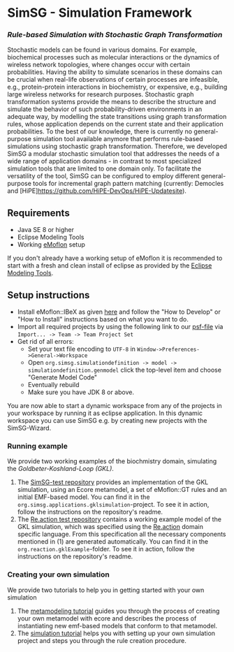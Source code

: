 # SimSG - Simulation Framework
### *Rule-based Simulation with Stochastic Graph Transformation*
Stochastic models can be found in various domains. For example, biochemical processes such as molecular interactions or the dynamics of wireless network topologies, where changes occur with certain probabilities. 
Having the ability to simulate scenarios in these domains can be crucial when real-life observations of certain processes are infeasible, e.g., protein-protein interactions in biochemistry, or expensive, e.g., building large wireless networks for research purposes.
Stochastic graph transformation systems provide the means to describe the structure and simulate the behavior of such probability-driven environments in an adequate way, by modelling the state transitions using graph transformation rules, whose application depends on the current state and their application probabilities.
To the best of our knowledge, there is currently no general-purpose simulation tool available anymore that performs rule-based simulations using stochastic graph transformation.
Therefore, we developed SimSG a modular stochastic simulation tool that addresses the needs of a wide range of application domains - in contrast to most specialized simulation tools that are limited to one domain only. 
To facilitate the versatility of the tool, SimSG can be configured to employ different general-purpose tools for incremental graph pattern matching (currently: Democles and [HiPE]https://github.com/HiPE-DevOps/HiPE-Updatesite).

## Requirements
* Java SE 8 or higher
 * Eclipse Modeling Tools
* Working [eMoflon](https://github.com/eMoflon/emoflon-ibex) setup

If you don't already have a working setup of eMoflon it is recommended to start with a fresh and clean install of eclipse as provided by the [Eclipse Modeling Tools](https://www.eclipse.org/downloads/packages/release/2020-06/r/eclipse-modeling-tools).

## Setup instructions
* Install eMoflon::IBeX as given [here](https://github.com/eMoflon/emoflon-ibex) and follow the "How to Develop" or "How to Install" instructions based on what you want to do.
* Import all required projects by using the following link to our [psf-file](https://raw.githubusercontent.com/Echtzeitsysteme/SimSG/origin/projectSet.psf) via `Import... -> Team -> Team Project Set`
* Get rid of all errors:
   * Set your text file encoding to `UTF-8` in `Window->Preferences->General->Workspace`
   * Open `org.simsg.simulationdefinition -> model -> simulationdefinition.genmodel` click the top-level item and choose "Generate Model Code"
   * Eventually rebuild
   * Make sure you have JDK 8 or above.

You are now able to start a dynamic workspace from any of the projects in your workspace by running it as eclipse application. In this dynamic workspace you can use SimSG e.g. by creating new projects with the SimSG-Wizard.

### Running example
We provide two working examples of the biochmistry domain, simulating the *Goldbeter-Koshland-Loop (GKL)*.
1. The [SimSG-test repository](https://github.com/Echtzeitsysteme/SimSG-tests) provides an implementation of the GKL simulation, using an Ecore metamodel, a set of eMoflon::GT rules and an initial EMF-based model. You can find it in the `org.simsg.applications.gklsimulation`-project. To see it in action, follow the instructions on the repository's readme.
2. The [Re.action test repository](https://github.com/Echtzeitsysteme/Re.actionFramework-tests) contains a working example model of the GKL simulation, which was specified using the [Re.action](https://github.com/Echtzeitsysteme/Re.actionFramework) domain specific language. From this specification all the necessary components mentioned in (1) are generated automatically. You can find it in the `org.reaction.gklExample`-folder. To see it in action, follow the instructions on the repository's readme.

### Creating your own simulation
We provide two tutorials to help you in getting started with your own simulation
1. The [metamodeling tutorial](https://github.com/Echtzeitsysteme/SimSG/blob/origin/Ecore%20Metamodelling%20-%20Tutorial.pdf) guides you through the process of creating your own metamodel with ecore and describes the process of instantiating new emf-based models that conform to that metamodel.
2. The [simulation tutorial](https://github.com/Echtzeitsysteme/SimSG/blob/origin/Simulation%20Models%20%26%20Rules%20%26%20Startup%20-%20Tutorial.pdf) helps you with setting up your own simulation project and steps you through the rule creation procedure.
